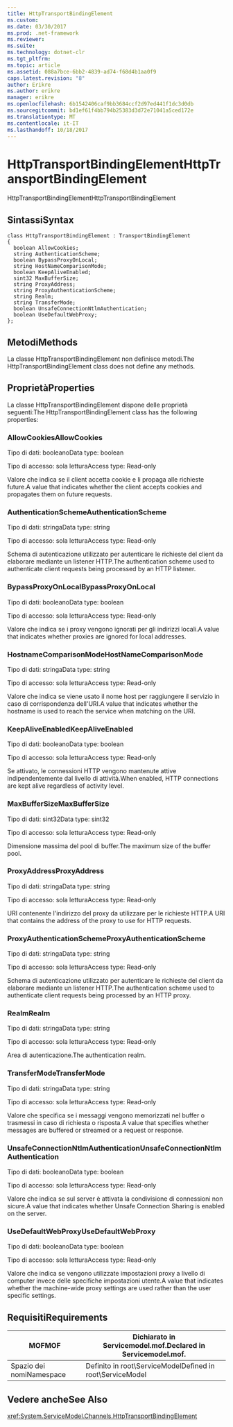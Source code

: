 ```yaml
---
title: HttpTransportBindingElement
ms.custom: 
ms.date: 03/30/2017
ms.prod: .net-framework
ms.reviewer: 
ms.suite: 
ms.technology: dotnet-clr
ms.tgt_pltfrm: 
ms.topic: article
ms.assetid: 088a7bce-6bb2-4839-ad74-f68d4b1aa0f9
caps.latest.revision: "8"
author: Erikre
ms.author: erikre
manager: erikre
ms.openlocfilehash: 6b1542406caf9bb3684ccf2d97ed441f1dc3d0db
ms.sourcegitcommit: bd1ef61f4bb794b25383d3d72e71041a5ced172e
ms.translationtype: MT
ms.contentlocale: it-IT
ms.lasthandoff: 10/18/2017
---
```

# <a name="httptransportbindingelement"></a><span data-ttu-id="c5146-102">HttpTransportBindingElement</span><span class="sxs-lookup"><span data-stu-id="c5146-102">HttpTransportBindingElement</span></span>
<span data-ttu-id="c5146-103">HttpTransportBindingElement</span><span class="sxs-lookup"><span data-stu-id="c5146-103">HttpTransportBindingElement</span></span>  
  
## <a name="syntax"></a><span data-ttu-id="c5146-104">Sintassi</span><span class="sxs-lookup"><span data-stu-id="c5146-104">Syntax</span></span>  
  
```  
class HttpTransportBindingElement : TransportBindingElement  
{  
  boolean AllowCookies;  
  string AuthenticationScheme;  
  boolean BypassProxyOnLocal;  
  string HostNameComparisonMode;  
  boolean KeepAliveEnabled;  
  sint32 MaxBufferSize;  
  string ProxyAddress;  
  string ProxyAuthenticationScheme;  
  string Realm;  
  string TransferMode;  
  boolean UnsafeConnectionNtlmAuthentication;  
  boolean UseDefaultWebProxy;  
};  
```  
  
## <a name="methods"></a><span data-ttu-id="c5146-105">Metodi</span><span class="sxs-lookup"><span data-stu-id="c5146-105">Methods</span></span>  
 <span data-ttu-id="c5146-106">La classe HttpTransportBindingElement non definisce metodi.</span><span class="sxs-lookup"><span data-stu-id="c5146-106">The HttpTransportBindingElement class does not define any methods.</span></span>  
  
## <a name="properties"></a><span data-ttu-id="c5146-107">Proprietà</span><span class="sxs-lookup"><span data-stu-id="c5146-107">Properties</span></span>  
 <span data-ttu-id="c5146-108">La classe HttpTransportBindingElement dispone delle proprietà seguenti:</span><span class="sxs-lookup"><span data-stu-id="c5146-108">The HttpTransportBindingElement class has the following properties:</span></span>  
  
### <a name="allowcookies"></a><span data-ttu-id="c5146-109">AllowCookies</span><span class="sxs-lookup"><span data-stu-id="c5146-109">AllowCookies</span></span>  
 <span data-ttu-id="c5146-110">Tipo di dati: booleano</span><span class="sxs-lookup"><span data-stu-id="c5146-110">Data type: boolean</span></span>  
  
 <span data-ttu-id="c5146-111">Tipo di accesso: sola lettura</span><span class="sxs-lookup"><span data-stu-id="c5146-111">Access type: Read-only</span></span>  
  
 <span data-ttu-id="c5146-112">Valore che indica se il client accetta cookie e li propaga alle richieste future.</span><span class="sxs-lookup"><span data-stu-id="c5146-112">A value that indicates whether the client accepts cookies and propagates them on future requests.</span></span>  
  
### <a name="authenticationscheme"></a><span data-ttu-id="c5146-113">AuthenticationScheme</span><span class="sxs-lookup"><span data-stu-id="c5146-113">AuthenticationScheme</span></span>  
 <span data-ttu-id="c5146-114">Tipo di dati: stringa</span><span class="sxs-lookup"><span data-stu-id="c5146-114">Data type: string</span></span>  
  
 <span data-ttu-id="c5146-115">Tipo di accesso: sola lettura</span><span class="sxs-lookup"><span data-stu-id="c5146-115">Access type: Read-only</span></span>  
  
 <span data-ttu-id="c5146-116">Schema di autenticazione utilizzato per autenticare le richieste del client da elaborare mediante un listener HTTP.</span><span class="sxs-lookup"><span data-stu-id="c5146-116">The authentication scheme used to authenticate client requests being processed by an HTTP listener.</span></span>  
  
### <a name="bypassproxyonlocal"></a><span data-ttu-id="c5146-117">BypassProxyOnLocal</span><span class="sxs-lookup"><span data-stu-id="c5146-117">BypassProxyOnLocal</span></span>  
 <span data-ttu-id="c5146-118">Tipo di dati: booleano</span><span class="sxs-lookup"><span data-stu-id="c5146-118">Data type: boolean</span></span>  
  
 <span data-ttu-id="c5146-119">Tipo di accesso: sola lettura</span><span class="sxs-lookup"><span data-stu-id="c5146-119">Access type: Read-only</span></span>  
  
 <span data-ttu-id="c5146-120">Valore che indica se i proxy vengono ignorati per gli indirizzi locali.</span><span class="sxs-lookup"><span data-stu-id="c5146-120">A value that indicates whether proxies are ignored for local addresses.</span></span>  
  
### <a name="hostnamecomparisonmode"></a><span data-ttu-id="c5146-121">HostnameComparisonMode</span><span class="sxs-lookup"><span data-stu-id="c5146-121">HostNameComparisonMode</span></span>  
 <span data-ttu-id="c5146-122">Tipo di dati: stringa</span><span class="sxs-lookup"><span data-stu-id="c5146-122">Data type: string</span></span>  
  
 <span data-ttu-id="c5146-123">Tipo di accesso: sola lettura</span><span class="sxs-lookup"><span data-stu-id="c5146-123">Access type: Read-only</span></span>  
  
 <span data-ttu-id="c5146-124">Valore che indica se viene usato il nome host per raggiungere il servizio in caso di corrispondenza dell'URI.</span><span class="sxs-lookup"><span data-stu-id="c5146-124">A value that indicates whether the hostname is used to reach the service when matching on the URI.</span></span>  
  
### <a name="keepaliveenabled"></a><span data-ttu-id="c5146-125">KeepAliveEnabled</span><span class="sxs-lookup"><span data-stu-id="c5146-125">KeepAliveEnabled</span></span>  
 <span data-ttu-id="c5146-126">Tipo di dati: booleano</span><span class="sxs-lookup"><span data-stu-id="c5146-126">Data type: boolean</span></span>  
  
 <span data-ttu-id="c5146-127">Tipo di accesso: sola lettura</span><span class="sxs-lookup"><span data-stu-id="c5146-127">Access type: Read-only</span></span>  
  
 <span data-ttu-id="c5146-128">Se attivato, le connessioni HTTP vengono mantenute attive indipendentemente dal livello di attività.</span><span class="sxs-lookup"><span data-stu-id="c5146-128">When enabled, HTTP connections are kept alive regardless of activity level.</span></span>  
  
### <a name="maxbuffersize"></a><span data-ttu-id="c5146-129">MaxBufferSize</span><span class="sxs-lookup"><span data-stu-id="c5146-129">MaxBufferSize</span></span>  
 <span data-ttu-id="c5146-130">Tipo di dati: sint32</span><span class="sxs-lookup"><span data-stu-id="c5146-130">Data type: sint32</span></span>  
  
 <span data-ttu-id="c5146-131">Tipo di accesso: sola lettura</span><span class="sxs-lookup"><span data-stu-id="c5146-131">Access type: Read-only</span></span>  
  
 <span data-ttu-id="c5146-132">Dimensione massima del pool di buffer.</span><span class="sxs-lookup"><span data-stu-id="c5146-132">The maximum size of the buffer pool.</span></span>  
  
### <a name="proxyaddress"></a><span data-ttu-id="c5146-133">ProxyAddress</span><span class="sxs-lookup"><span data-stu-id="c5146-133">ProxyAddress</span></span>  
 <span data-ttu-id="c5146-134">Tipo di dati: stringa</span><span class="sxs-lookup"><span data-stu-id="c5146-134">Data type: string</span></span>  
  
 <span data-ttu-id="c5146-135">Tipo di accesso: sola lettura</span><span class="sxs-lookup"><span data-stu-id="c5146-135">Access type: Read-only</span></span>  
  
 <span data-ttu-id="c5146-136">URI contenente l'indirizzo del proxy da utilizzare per le richieste HTTP.</span><span class="sxs-lookup"><span data-stu-id="c5146-136">A URI that contains the address of the proxy to use for HTTP requests.</span></span>  
  
### <a name="proxyauthenticationscheme"></a><span data-ttu-id="c5146-137">ProxyAuthenticationScheme</span><span class="sxs-lookup"><span data-stu-id="c5146-137">ProxyAuthenticationScheme</span></span>  
 <span data-ttu-id="c5146-138">Tipo di dati: stringa</span><span class="sxs-lookup"><span data-stu-id="c5146-138">Data type: string</span></span>  
  
 <span data-ttu-id="c5146-139">Tipo di accesso: sola lettura</span><span class="sxs-lookup"><span data-stu-id="c5146-139">Access type: Read-only</span></span>  
  
 <span data-ttu-id="c5146-140">Schema di autenticazione utilizzato per autenticare le richieste del client da elaborare mediante un listener HTTP.</span><span class="sxs-lookup"><span data-stu-id="c5146-140">The authentication scheme used to authenticate client requests being processed by an HTTP proxy.</span></span>  
  
### <a name="realm"></a><span data-ttu-id="c5146-141">Realm</span><span class="sxs-lookup"><span data-stu-id="c5146-141">Realm</span></span>  
 <span data-ttu-id="c5146-142">Tipo di dati: stringa</span><span class="sxs-lookup"><span data-stu-id="c5146-142">Data type: string</span></span>  
  
 <span data-ttu-id="c5146-143">Tipo di accesso: sola lettura</span><span class="sxs-lookup"><span data-stu-id="c5146-143">Access type: Read-only</span></span>  
  
 <span data-ttu-id="c5146-144">Area di autenticazione.</span><span class="sxs-lookup"><span data-stu-id="c5146-144">The authentication realm.</span></span>  
  
### <a name="transfermode"></a><span data-ttu-id="c5146-145">TransferMode</span><span class="sxs-lookup"><span data-stu-id="c5146-145">TransferMode</span></span>  
 <span data-ttu-id="c5146-146">Tipo di dati: stringa</span><span class="sxs-lookup"><span data-stu-id="c5146-146">Data type: string</span></span>  
  
 <span data-ttu-id="c5146-147">Tipo di accesso: sola lettura</span><span class="sxs-lookup"><span data-stu-id="c5146-147">Access type: Read-only</span></span>  
  
 <span data-ttu-id="c5146-148">Valore che specifica se i messaggi vengono memorizzati nel buffer o trasmessi in caso di richiesta o risposta.</span><span class="sxs-lookup"><span data-stu-id="c5146-148">A value that specifies whether messages are buffered or streamed or a request or response.</span></span>  
  
### <a name="unsafeconnectionntlmauthentication"></a><span data-ttu-id="c5146-149">UnsafeConnectionNtlmAuthentication</span><span class="sxs-lookup"><span data-stu-id="c5146-149">UnsafeConnectionNtlmAuthentication</span></span>  
 <span data-ttu-id="c5146-150">Tipo di dati: booleano</span><span class="sxs-lookup"><span data-stu-id="c5146-150">Data type: boolean</span></span>  
  
 <span data-ttu-id="c5146-151">Tipo di accesso: sola lettura</span><span class="sxs-lookup"><span data-stu-id="c5146-151">Access type: Read-only</span></span>  
  
 <span data-ttu-id="c5146-152">Valore che indica se sul server è attivata la condivisione di connessioni non sicure.</span><span class="sxs-lookup"><span data-stu-id="c5146-152">A value that indicates whether Unsafe Connection Sharing is enabled on the server.</span></span>  
  
### <a name="usedefaultwebproxy"></a><span data-ttu-id="c5146-153">UseDefaultWebProxy</span><span class="sxs-lookup"><span data-stu-id="c5146-153">UseDefaultWebProxy</span></span>  
 <span data-ttu-id="c5146-154">Tipo di dati: booleano</span><span class="sxs-lookup"><span data-stu-id="c5146-154">Data type: boolean</span></span>  
  
 <span data-ttu-id="c5146-155">Tipo di accesso: sola lettura</span><span class="sxs-lookup"><span data-stu-id="c5146-155">Access type: Read-only</span></span>  
  
 <span data-ttu-id="c5146-156">Valore che indica se vengono utilizzate impostazioni proxy a livello di computer invece delle specifiche impostazioni utente.</span><span class="sxs-lookup"><span data-stu-id="c5146-156">A value that indicates whether the machine-wide proxy settings are used rather than the user specific settings.</span></span>  
  
## <a name="requirements"></a><span data-ttu-id="c5146-157">Requisiti</span><span class="sxs-lookup"><span data-stu-id="c5146-157">Requirements</span></span>  
  
|<span data-ttu-id="c5146-158">MOF</span><span class="sxs-lookup"><span data-stu-id="c5146-158">MOF</span></span>|<span data-ttu-id="c5146-159">Dichiarato in Servicemodel.mof.</span><span class="sxs-lookup"><span data-stu-id="c5146-159">Declared in Servicemodel.mof.</span></span>|  
|---------|-----------------------------------|  
|<span data-ttu-id="c5146-160">Spazio dei nomi</span><span class="sxs-lookup"><span data-stu-id="c5146-160">Namespace</span></span>|<span data-ttu-id="c5146-161">Definito in root\ServiceModel</span><span class="sxs-lookup"><span data-stu-id="c5146-161">Defined in root\ServiceModel</span></span>|  
  
## <a name="see-also"></a><span data-ttu-id="c5146-162">Vedere anche</span><span class="sxs-lookup"><span data-stu-id="c5146-162">See Also</span></span>  
 <xref:System.ServiceModel.Channels.HttpTransportBindingElement>
